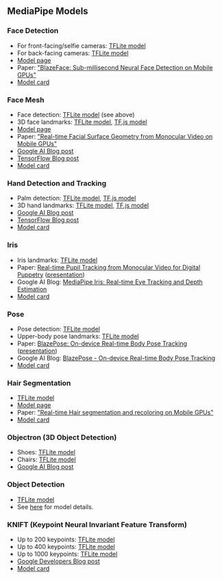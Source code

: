 ## MediaPipe Models

### Face Detection
  * For front-facing/selfie cameras: [TFLite model](https://github.com/google/mediapipe/tree/master/mediapipe/models/face_detection_front.tflite)
  * For back-facing cameras: [TFLite model](https://github.com/google/mediapipe/tree/master/mediapipe/models/face_detection_back.tflite)
  * [Model page](https://sites.google.com/corp/view/perception-cv4arvr/blazeface)
  * Paper: ["BlazeFace: Sub-millisecond Neural Face Detection on Mobile GPUs"](https://arxiv.org/abs/1907.05047)
  * [Model card](https://sites.google.com/corp/view/perception-cv4arvr/blazeface#h.p_21ojPZDx3cqq)

### Face Mesh
  * Face detection: [TFLite model](https://github.com/google/mediapipe/tree/master/mediapipe/models/face_detection_front.tflite) (see above)
  * 3D face landmarks: [TFLite model](https://github.com/google/mediapipe/tree/master/mediapipe/models/face_landmark.tflite), [TF.js model](https://tfhub.dev/mediapipe/facemesh/1)
  * [Model page](https://sites.google.com/corp/view/perception-cv4arvr/facemesh)
  * Paper: ["Real-time Facial Surface Geometry from Monocular Video on Mobile GPUs"](https://arxiv.org/abs/1907.06724)
  * [Google AI Blog post](https://ai.googleblog.com/2019/03/real-time-ar-self-expression-with.html)
  * [TensorFlow Blog post](https://blog.tensorflow.org/2020/03/face-and-hand-tracking-in-browser-with-mediapipe-and-tensorflowjs.html)
  * [Model card](https://drive.google.com/file/d/1VFC_wIpw4O7xBOiTgUldl79d9LA-LsnA/view)

### Hand Detection and Tracking
  * Palm detection: [TFLite model](https://github.com/google/mediapipe/tree/master/mediapipe/models/palm_detection.tflite), [TF.js model](https://tfhub.dev/mediapipe/handdetector/1)
  * 3D hand landmarks: [TFLite model](https://github.com/google/mediapipe/tree/master/mediapipe/models/hand_landmark.tflite), [TF.js model](https://tfhub.dev/mediapipe/handskeleton/1)
  * [Google AI Blog post](https://mediapipe.page.link/handgoogleaiblog)
  * [TensorFlow Blog post](https://blog.tensorflow.org/2020/03/face-and-hand-tracking-in-browser-with-mediapipe-and-tensorflowjs.html)
  * [Model card](https://mediapipe.page.link/handmc)

### Iris
  * Iris landmarks:
    [TFLite model](https://github.com/google/mediapipe/tree/master/mediapipe/models/iris_landmark.tflite)
  * Paper:
    [Real-time Pupil Tracking from Monocular Video for Digital Puppetry](https://arxiv.org/abs/2006.11341)
    ([presentation](https://youtu.be/cIhXkiiapQI))
  * Google AI Blog:
    [MediaPipe Iris: Real-time Eye Tracking and Depth Estimation](https://ai.googleblog.com/2020/08/mediapipe-iris-real-time-iris-tracking.html)
  * [Model card](https://mediapipe.page.link/iris-mc)

### Pose
  * Pose detection:
    [TFLite model](https://github.com/google/mediapipe/tree/master/mediapipe/modules/pose_detection/pose_detection.tflite)
  * Upper-body pose landmarks:
    [TFLite model](https://github.com/google/mediapipe/tree/master/mediapipe/modules/pose_landmark/pose_landmark_upper_body.tflite)
  * Paper:
    [BlazePose: On-device Real-time Body Pose Tracking](https://arxiv.org/abs/2006.10204)
    ([presentation](https://youtu.be/YPpUOTRn5tA))
  * Google AI Blog:
    [BlazePose - On-device Real-time Body Pose Tracking](https://mediapipe.page.link/blazepose-blog)
  * [Model card](https://mediapipe.page.link/blazepose-mc)

### Hair Segmentation
  * [TFLite model](https://github.com/google/mediapipe/tree/master/mediapipe/models/hair_segmentation.tflite)
  * [Model page](https://sites.google.com/corp/view/perception-cv4arvr/hair-segmentation)
  * Paper: ["Real-time Hair segmentation and recoloring on Mobile GPUs"](https://arxiv.org/abs/1907.06740)
  * [Model card](https://drive.google.com/file/d/1lPwJ8BD_-3UUor4LayQ0xpa_RIC_hoRh/view)

### Objectron (3D Object Detection)
  * Shoes: [TFLite model](https://github.com/google/mediapipe/tree/master/mediapipe/models/object_detection_3d_sneakers.tflite)
  * Chairs: [TFLite model](https://github.com/google/mediapipe/tree/master/mediapipe/models/object_detection_3d_chair.tflite)
  * [Google AI Blog post](https://ai.googleblog.com/2020/03/real-time-3d-object-detection-on-mobile.html)

### Object Detection
* [TFLite model](https://github.com/google/mediapipe/tree/master/mediapipe/models/ssdlite_object_detection.tflite)
* See [here](object_detection_saved_model/README.md) for model details.

### KNIFT (Keypoint Neural Invariant Feature Transform)
  * Up to 200 keypoints: [TFLite model](https://github.com/google/mediapipe/tree/master/mediapipe/models/knift_float.tflite)
  * Up to 400 keypoints: [TFLite model](https://github.com/google/mediapipe/tree/master/mediapipe/models/knift_float_400.tflite)
  * Up to 1000 keypoints: [TFLite model](https://github.com/google/mediapipe/tree/master/mediapipe/models/knift_float_1k.tflite)
  * [Google Developers Blog post](https://mediapipe.page.link/knift)
  * [Model card](https://mediapipe.page.link/knift-mc)


